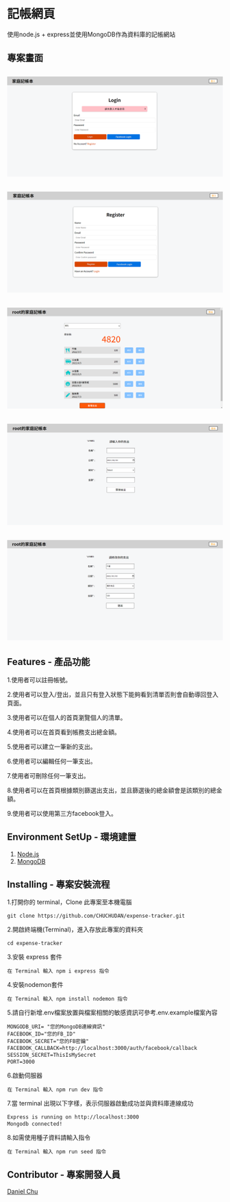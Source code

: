 記帳網頁
====
使用node.js + express並使用MongoDB作為資料庫的記帳網站

專案畫面
---
![image](https://github.com/CHUCHUDAN/expense-tracker/blob/main/public/img/login.png)
-------
![image](https://github.com/CHUCHUDAN/expense-tracker/blob/main/public/img/register.png)
-------
![image](https://github.com/CHUCHUDAN/expense-tracker/blob/main/public/img/index.png)
-------
![image](https://github.com/CHUCHUDAN/expense-tracker/blob/main/public/img/new.png)
-------
![image](https://github.com/CHUCHUDAN/expense-tracker/blob/main/public/img/edit.png)
-------
Features - 產品功能
-----
1.使用者可以註冊帳號。

2.使用者可以登入/登出，並且只有登入狀態下能夠看到清單否則會自動導回登入頁面。

3.使用者可以在個人的首頁瀏覽個人的清單。

4.使用者可以在首頁看到帳務支出總金額。

5.使用者可以建立一筆新的支出。

6.使用者可以編輯任何一筆支出。

7.使用者可刪除任何一筆支出。

8.使用者可以在首頁根據類別篩選出支出，並且篩選後的總金額會是該類別的總金額。

9.使用者可以使用第三方facebook登入。

Environment SetUp - 環境建置
-----
1. [Node.js](https://nodejs.org/en/)
2. [MongoDB](https://www.mongodb.com/)

Installing - 專案安裝流程
----
1.打開你的 terminal，Clone 此專案至本機電腦

    git clone https://github.com/CHUCHUDAN/expense-tracker.git
    
2.開啟終端機(Terminal)，進入存放此專案的資料夾

    cd expense-tracker
    
3.安裝 express 套件

    在 Terminal 輸入 npm i express 指令
    
4.安裝nodemon套件
    
    在 Terminal 輸入 npm install nodemon 指令
    
5.請自行新增.env檔案放置與檔案相關的敏感資訊可參考.env.example檔案內容

    MONGODB_URI= "您的MongoDB連線資訊"
    FACEBOOK_ID="您的FB_ID"
    FACEBOOK_SECRET="您的FB密鑰"
    FACEBOOK_CALLBACK=http://localhost:3000/auth/facebook/callback
    SESSION_SECRET=ThisIsMySecret
    PORT=3000
    
6.啟動伺服器
  
    在 Terminal 輸入 npm run dev 指令
    
7.當 terminal 出現以下字樣，表示伺服器啟動成功並與資料庫連線成功

    Express is running on http://localhost:3000
    Mongodb connected!

    
8.如需使用種子資料請輸入指令

    在 Terminal 輸入 npm run seed 指令
    
Contributor - 專案開發人員
-----
[Daniel Chu](https://github.com/CHUCHUDAN)
